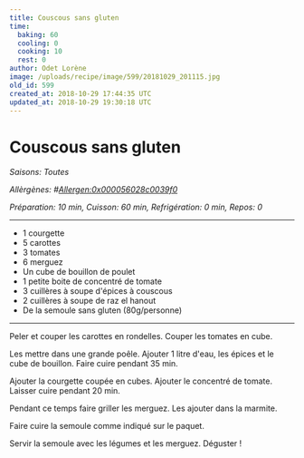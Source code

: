 ```yaml
---
title: Couscous sans gluten
time:
  baking: 60
  cooling: 0
  cooking: 10
  rest: 0
author: Odet Lorène
image: /uploads/recipe/image/599/20181029_201115.jpg
old_id: 599
created_at: 2018-10-29 17:44:35 UTC
updated_at: 2018-10-29 19:30:18 UTC
---
```


# Couscous sans gluten



*Saisons: Toutes*

*Allèrgènes: #<Allergen:0x000056028c0039f0>*

*Préparation: 10 min, Cuisson: 60 min, Refrigération: 0 min, Repos: 0*

---

- 1 courgette
- 5 carottes
- 3 tomates
- 6 merguez
- Un cube de bouillon de poulet
- 1 petite boite de concentré de tomate 
- 3 cuillères à soupe d'épices à couscous
- 2 cuillères à soupe de raz el hanout
- De la semoule sans gluten (80g/personne)

---

Peler et couper les carottes en rondelles. Couper les tomates en cube.

 Les mettre dans une grande poêle. Ajouter 1 litre d'eau, les épices et le cube de bouillon. Faire cuire pendant 35 min.

Ajouter la courgette coupée en cubes. Ajouter le concentré de tomate. Laisser cuire pendant 20 min.

Pendant ce temps faire griller les merguez. Les ajouter dans la marmite.

Faire cuire la semoule comme indiqué sur le paquet.

Servir la semoule avec les légumes et les merguez. Déguster !
